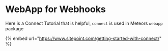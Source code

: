 # WebApp for Webhooks

Here is a Connect Tutorial that is helpful, `connect` is used in Meteors `webapp` package

{% embed url="https://www.sitepoint.com/getting-started-with-connect/" %}



